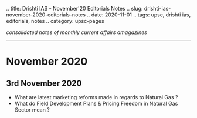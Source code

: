 .. title: Drishti IAS - November'20 Editorials Notes
.. slug: drishti-ias-november-2020-editorials-notes
.. date: 2020-11-01 
.. tags: upsc, drishti ias, editorials, notes
.. category: upsc-pages

*consolidated notes of monthly current affairs amagazines*
<!-- TEASER_END -->

***

# November 2020

##  3rd November 2020 
- What are latest marketing reforms made in regards to Natural Gas ?
- What do Field Development Plans & Pricing Freedom in Natural Gas Sector mean ?
